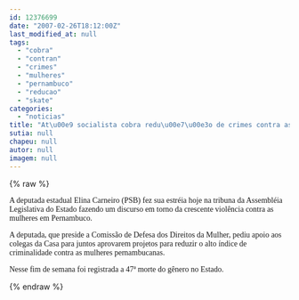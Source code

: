 ```yaml
---
id: 12376699
date: "2007-02-26T18:12:00Z"
last_modified_at: null
tags:
  - "cobra"
  - "contran"
  - "crimes"
  - "mulheres"
  - "pernambuco"
  - "reducao"
  - "skate"
categories:
  - "noticias"
title: "At\u00e9 socialista cobra redu\u00e7\u00e3o de crimes contra as mulheres em Pernambuco"
sutia: null
chapeu: null
autor: null
imagem: null
---
```

{% raw %}
<p><P><FONT face=Verdana>A deputada estadual Elina Carneiro (PSB) fez sua estréia hoje na tribuna da Assembléia Legislativa do Estado fazendo um discurso em torno da crescente violência contra as mulheres em Pernambuco. </FONT></P></p>
<p><P><FONT face=Verdana>A deputada, que preside a Comissão de Defesa dos Direitos da Mulher, pediu apoio aos colegas da Casa para juntos aprovarem projetos para reduzir o alto índice de criminalidade contra as mulheres pernambucanas. </FONT></P></p>
<p><P><FONT face=Verdana>Nesse fim de semana foi registrada a 47ª morte do gênero no Estado. </FONT></P> </p>
{% endraw %}